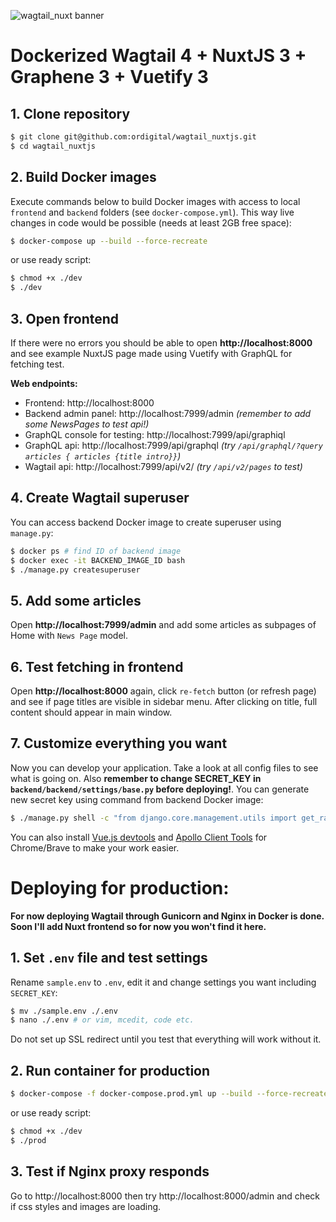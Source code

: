![wagtail_nuxt banner](https://github.com/ordigital/wagtail_nuxt/blob/main/wagtail_nuxt.jpg?raw=true)

# Dockerized **Wagtail 4** + **NuxtJS 3** + **Graphene 3** + **Vuetify 3**


## 1. Clone repository
```bash
$ git clone git@github.com:ordigital/wagtail_nuxtjs.git
$ cd wagtail_nuxtjs
```

## 2. Build Docker images
Execute commands below to build Docker images with access to local `frontend` and `backend` folders (see `docker-compose.yml`). This way live changes in code would be possible (needs at least 2GB free space):
```bash
$ docker-compose up --build --force-recreate
```
or use ready script:
```bash
$ chmod +x ./dev
$ ./dev
```
## 3. Open frontend
If there were no errors you should be able to open **http://localhost:8000** and see example NuxtJS page made using Vuetify with GraphQL for fetching test.

**Web endpoints:**
- Frontend: http://localhost:8000
- Backend admin panel: http://localhost:7999/admin *(remember to add some NewsPages to test api!)*
- GraphQL console for testing: http://localhost:7999/api/graphiql
- GraphQL api: http://localhost:7999/api/graphql *(try `/api/graphql/?query articles { articles {title intro}}`)*
- Wagtail api: http://localhost:7999/api/v2/ *(try `/api/v2/pages` to test)*

## 4. Create Wagtail superuser 
You can access backend Docker image to create superuser using `manage.py`:
```bash
$ docker ps # find ID of backend image
$ docker exec -it BACKEND_IMAGE_ID bash
$ ./manage.py createsuperuser 
```

## 5. Add some articles
Open **http://localhost:7999/admin** and add some articles as subpages of Home with `News Page` model.

## 6. Test fetching in frontend
Open **http://localhost:8000** again, click `re-fetch` button (or refresh page) and see if page titles are visible in sidebar menu. After clicking on title, full content should appear in main window.

## 7. Customize everything you want
Now you can develop your application. Take a look at all config files to see what is going on.
Also **remember to change SECRET_KEY in `backend/backend/settings/base.py` before deploying!**.
You can generate new secret key using command from backend Docker image:
```bash
$ ./manage.py shell -c "from django.core.management.utils import get_random_secret_key; print(get_random_secret_key())"
```
You can also install [Vue.js devtools](https://chrome.google.com/webstore/detail/vuejs-devtools/nhdogjmejiglipccpnnnanhbledajbpd/related) and [Apollo Client Tools](https://chrome.google.com/webstore/detail/apollo-client-devtools/jdkknkkbebbapilgoeccciglkfbmbnfm) for Chrome/Brave to make your work easier.

# Deploying for production:

**For now deploying Wagtail through Gunicorn and Nginx in Docker is done. Soon I'll add Nuxt frontend so for now you won't find it here.**

## 1. Set `.env` file and test settings
Rename `sample.env` to `.env`, edit it and change settings you want including `SECRET_KEY`:
```bash
$ mv ./sample.env ./.env
$ nano ./.env # or vim, mcedit, code etc.
```
Do not set up SSL redirect until you test that everything will work without it.
## 2. Run container for production
```bash
$ docker-compose -f docker-compose.prod.yml up --build --force-recreate
```
or use ready script:
```bash
$ chmod +x ./dev
$ ./prod
```

## 3. Test if Nginx proxy responds
Go to http://localhost:8000 then try http://localhost:8000/admin and check if css styles and images are loading.


